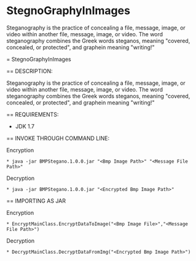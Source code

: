 # StegnoGraphyInImages
Steganography is the practice of concealing a file, message, image, or video within another file, message, image, or video. The word steganography combines the Greek words steganos, meaning "covered, concealed, or protected", and graphein meaning "writing!"

= StegnoGraphyInImages

== DESCRIPTION:

Steganography is the practice of concealing a file, message, image, or video within another file, message, image, or video. The word steganography combines the Greek words steganos, meaning "covered, concealed, or protected", and graphein meaning "writing!"


== REQUIREMENTS:

* JDK 1.7 

== INVOKE THROUGH COMMAND LINE:

Encryption
 
	* java -jar BMPStegano.1.0.0.jar "<Bmp Image Path>" "<Message File Path>"
	
Decryption

	* java -jar BMPStegano.1.0.0.jar "<Encrypted Bmp Image Path>"
	
== IMPORTING AS JAR	

Encryption
 
	* EncryptMainClass.EncryptDataToImage("<Bmp Image File>","<Message File Path>")
	
Decryption

	* DecryptMainClass.DecryptDataFromImg("<Encrypted Bmp Image Path>")


